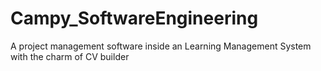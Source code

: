 # Campy_SoftwareEngineering
A project management software inside an Learning Management System with the charm of CV builder
